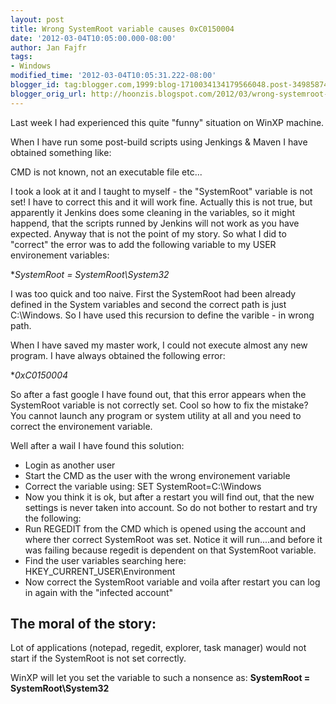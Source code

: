 ```yaml
---
layout: post
title: Wrong SystemRoot variable causes 0xC0150004
date: '2012-03-04T10:05:00.000-08:00'
author: Jan Fajfr
tags:
- Windows
modified_time: '2012-03-04T10:05:31.222-08:00'
blogger_id: tag:blogger.com,1999:blog-1710034134179566048.post-3498587474896128605
blogger_orig_url: http://hoonzis.blogspot.com/2012/03/wrong-systemroot-variable-causes.html
---
```

Last week I had experienced this quite "funny" situation on WinXP
machine.

When I have run some post-build scripts using Jenkings & Maven I have
obtained something like:

CMD is not known, not an executable file etc...

I took a look at it and I taught to myself - the "SystemRoot" variable
is not set! I have to correct this and it will work fine. Actually this
is not true, but apparently it Jenkins does some cleaning in the
variables, so it might happend, that the scripts runned by Jenkins will
not work as you have expected. Anyway that is not the point of my story.
So what I did to "correct" the error was to add the following variable
to my USER environement variables:

**SystemRoot = SystemRoot\\System32*

I was too quick and too naive. First the SystemRoot had been already
defined in the System variables and second the correct path is just
C:\\Windows. So I have used this recursion to define the varible - in
wrong path.

When I have saved my master work, I could not execute almost any new
program. I have always obtained the following error:

**0xC0150004*

So after a fast google I have found out, that this error appears when
the SystemRoot variable is not correctly set. Cool so how to fix the
mistake? You cannot launch any program or system utility at all and you
need to correct the environement variable.

Well after a wail I have found this solution:

-   Login as another user
-   Start the CMD as the user with the wrong environement variable
-   Correct the variable using: SET SystemRoot=C:\\Windows
-   Now you think it is ok, but after a restart you will find out, that
    the new settings is never taken into account. So do not bother to
    restart and try the following:
-   Run REGEDIT from the CMD which is opened using the account and where
    ther correct SystemRoot was set. Notice it will run....and before it
    was failing because regedit is dependent on that SystemRoot
    variable.
-   Find the user variables searching here:
    HKEY\_CURRENT\_USER\\Environment
-   Now correct the SystemRoot variable and voila after restart you can
    log in again with the "infected account"




The moral of the story:
-----------------------


Lot of applications (notepad, regedit, explorer, task manager) would not
start if the SystemRoot is not set correctly.

WinXP will let you set the variable to such a nonsence as:
**SystemRoot = SystemRoot\\System32**
